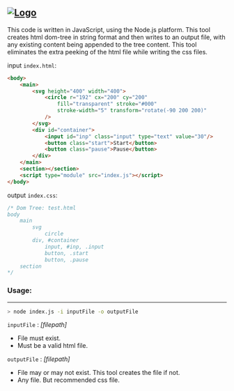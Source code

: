 [![Logo](https://readme-typing-svg.demolab.com?font=Fira+Code&weight=500&size=50&duration=2000&pause=4000&color=EB87F7&center=true&vCenter=true&width=1000&height=70&lines=Dom-Tree-CSS)](https://github.com/devallabharath/)
---

This code is written in JavaScript, using the Node.js platform. This tool creates html dom-tree in string format and then writes to an output file, with any existing content being appended to the tree content. This tool eliminates the extra peeking of the html file while writing the css files.

input `index.html`:
```html
<body>
	<main>
		<svg height="400" width="400">
			<circle r="192" cx="200" cy="200"
				fill="transparent" stroke="#000"
				stroke-width="5" transform="rotate(-90 200 200)"
			/>
		</svg>
		<div id="container">
			<input id="inp" class="input" type="text" value="30"/>
			<button class="start">Start</button>
			<button class="pause">Pause</button>
		</div>
	</main>
	<section></section>
	<script type="module" src="index.js"></script>
</body>
```

output `index.css`:
```css
/* Dom Tree: test.html
body
	main
		svg
			circle
		div, #container
			input, #inp, .input
			button, .start
			button, .pause
	section
*/
```

### Usage:
---
```sh
> node index.js -i inputFile -o outputFile
```

`inputFile` : _[filepath]_
- File must exist.
- Must be a valid html file.

`outputFile` : _[filepath]_
- File may or may not exist. This tool creates the file if not.
- Any file. But recommended css file.
